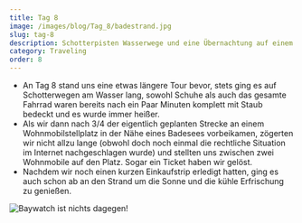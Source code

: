 ```yaml
---
title: Tag 8
image: /images/blog/Tag_8/badestrand.jpg
slug: tag-8
description: Schotterpisten Wasserwege und eine Übernachtung auf einem Wohnmobilstellplatz! Wir sind ebenso Mobil wie die anderen Gefährte dort!
category: Traveling
order: 8
---
```


- An Tag 8 stand uns eine etwas längere Tour bevor, stets ging es auf Schotterwegen am Wasser lang, sowohl Schuhe als auch das gesamte Fahrrad waren bereits nach ein Paar Minuten komplett mit Staub bedeckt und es wurde immer heißer.
- Als wir dann nach 3/4 der eigentlich geplanten Strecke an einem Wohnmobilstellplatz in der Nähe eines Badesees vorbeikamen, zögerten wir nicht allzu lange (obwohl doch noch einmal die rechtliche Situation im Internet nachgeschlagen wurde) und stellten uns zwischen zwei Wohnmobile auf den Platz. Sogar ein Ticket haben wir gelöst.
- Nachdem wir noch einen kurzen Einkaufstrip erledigt hatten, ging es auch schon ab an den Strand um die Sonne und die kühle Erfrischung zu genießen.

![Baywatch ist nichts dagegen!](/images/blog/Tag_8/baywatch.jpg)

